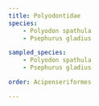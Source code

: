 ```yaml
---
title: Polyodontidae
species:
    - Polyodon spathula
    - Psephurus gladius

sampled_species:
    - Polyodon spathula
    - Psephurus gladius

order: Acipenseriformes

---
```


